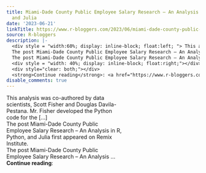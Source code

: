 ```yaml
---
title: Miami-Dade County Public Employee Salary Research – An Analysis in R, Python,
  and Julia
date: '2023-06-21'
linkTitle: https://www.r-bloggers.com/2023/06/miami-dade-county-public-employee-salary-research-an-analysis-in-r-python-and-julia/
source: R-bloggers
description: |-
  <div style = "width:60%; display: inline-block; float:left; "> This analysis was co-authored by data scientists, Scott Fisher and Douglas Davila-Pestana. Mr. Fisher developed the Python code for the […]<br />
  The post Miami-Dade County Public Employee Salary Research – An Analysis in R, Python, and Julia first appeared on Remix Institute.<br />
  The post Miami-Dade County Public Employee Salary Research – An Analysis ...</div>
  <div style = "width: 40%; display: inline-block; float:right;"></div>
  <div style="clear: both;"></div>
  <strong>Continue reading</strong>: <a href="https://www.r-bloggers.com ...
disable_comments: true
---
```

<div style = "width:60%; display: inline-block; float:left; "> This analysis was co-authored by data scientists, Scott Fisher and Douglas Davila-Pestana. Mr. Fisher developed the Python code for the […]<br />
The post Miami-Dade County Public Employee Salary Research – An Analysis in R, Python, and Julia first appeared on Remix Institute.<br />
The post Miami-Dade County Public Employee Salary Research – An Analysis ...</div>
<div style = "width: 40%; display: inline-block; float:right;"></div>
<div style="clear: both;"></div>
<strong>Continue reading</strong>: <a href="https://www.r-bloggers.com ...